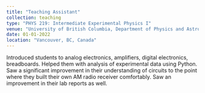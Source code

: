 ```yaml
---
title: "Teaching Assistant"
collection: teaching
type: "PHYS 219: Intermediate Experimental Physics I"
venue: "University of British Columbia, Department of Physics and Astronomy"
date: 01-01-2022
location: "Vancouver, BC, Canada"
---
```


Introduced students to analog electronics, amplifiers, digital electronics, breadboards. Helped them with analysis of experimental data using
Python. Saw a significant improvement in their understanding of circuits to the point where they built their own AM radio receiver comfortably.
Saw an improvement in their lab reports as well.
